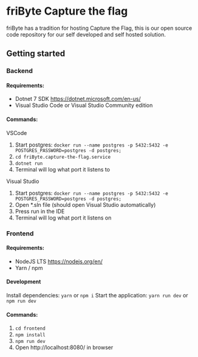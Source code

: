 # friByte Capture the flag
friByte has a tradition for hosting Capture the Flag, this is our open source code repository for our self developed and self hosted solution.

## Getting started

### Backend

#### Requirements:

- Dotnet 7 SDK https://dotnet.microsoft.com/en-us/
- Visual Studio Code or Visual Studio Community edition

#### Commands:

VSCode
1. Start postgres: `docker run --name postgres -p 5432:5432 -e POSTGRES_PASSWORD=postgres -d postgres;`
2. `cd friByte.capture-the-flag.service`
3. `dotnet run`
4. Terminal will log what port it listens to

Visual Studio
1. Start postgres: `docker run --name postgres -p 5432:5432 -e POSTGRES_PASSWORD=postgres -d postgres;`
2. Open *.sln file (should open Visual Studio automatically)
3. Press run in the IDE
4. Terminal will log what port it listens on

### Frontend

#### Requirements:

- NodeJS LTS https://nodejs.org/en/
- Yarn / npm

#### Development

Install dependencies: `yarn` or `npm i`
Start the application: `yarn run dev` or `npm run dev`

#### Commands:

1. `cd frontend`
2. `npm install`
3. `npm run dev`
4. Open http://localhost:8080/ in browser
